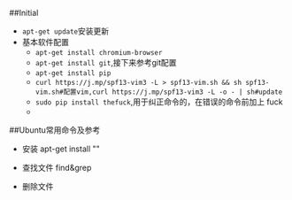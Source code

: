 ##Initial
* `apt-get update`安装更新
* 基本软件配置
    - `apt-get install chromium-browser`
    - `apt-get install git`,接下来参考git配置
    - `apt-get install pip`
    - `curl https://j.mp/spf13-vim3 -L > spf13-vim.sh && sh spf13-vim.sh#配置vim,curl https://j.mp/spf13-vim3 -L -o - | sh#update`
    - `sudo pip install thefuck`,用于纠正命令的，在错误的命令前加上 fuck
    - 

##Ubuntu常用命令及参考
* 安装 apt-get install ""

* 查找文件 find&grep
* 删除文件
    
